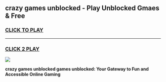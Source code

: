 
## crazy games unblocked - Play Unblocked Gmaes & Free
<h3>
<a href="https://premium.freeplayer.one?title=crazy_games_unblocked&ref=20F">CLICK TO PLAY</a></h3>
<hr>

<h3>
<a href="https://premium.freeplayer.one?title=crazy_games_unblocked&ref=20F">CLICK 2 PLAY</a>
  
</h3>

<a href="https://premium.freeplayer.one?title=crazy_games_unblocked&ref=20F/"><img src="https://clearcache.store/games.png"></a>


**crazy games unblocked games unblocked: Your Gateway to Fun and Accessible Online Gaming**
